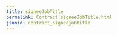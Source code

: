 ```yaml
---
title: signeeJobTitle
permalink: Contract.signeeJobTitle.html
jsonid: contract_signeejobtitle
---
```

